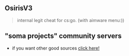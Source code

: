 ## OsirisV3
> internal legit cheat for cs:go. (with aimware menu:))

## "soma projects" community servers

- if you want other good sources [click here!](https://discord.gg/np3qN9sjCb)

